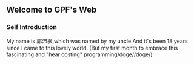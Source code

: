 
## Welcome to GPF's Web
 



### Self Introduction

<p>My name is 郭沛枫,which was named by my uncle.And it's been 18 years since I came to this lovely world.
(But my first month to embrace this fascinating and "hear costing" programming/doge//doge/)

<h1>
